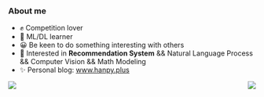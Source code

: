 ### About me
- ✊ Competition lover
- 🤖 ML/DL learner
- 😀 Be keen to do something interesting with others
- 🎈 Interested in **Recommendation System** && Natural Language Process && Computer Vision && Math Modeling
- ✨ Personal blog: www.hanpy.plus 
<a>
<img align="right" src="https://github-readme-stats.vercel.app/api?username=HanpyBin&show_icons=true&icon_color=CE1D2D&text_color=718096&bg_color=ffffff&hide_title=true" />
</a>
<a href="https://github.com/HanpyBin">
<img align="left" src="https://github-readme-stats.vercel.app/api/top-langs/?username=HanpyBin&hide=html" />
</a>
